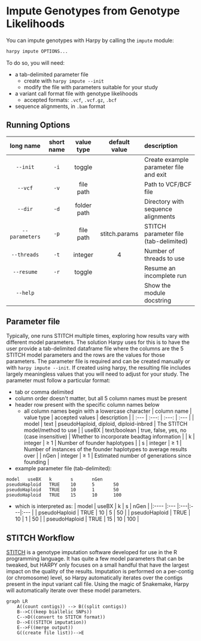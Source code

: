 # Impute Genotypes from Genotype Likelihoods
You can impute genotypes with Harpy by calling the `impute` module:
```bash
harpy impute OPTIONS...
```
To do so, you will need:
- a tab-delimited parameter file 
    - create with `harpy impute --init`
    - modify the file with parameters suitable for your study
- a variant call format file with genotype likelihoods
    - accepted formats: `.vcf`, `.vcf.gz`, `.bcf`
- sequence alignments, in `.bam` format

## Running Options
| long name | short name | value type | default value | description|
| :---: | :----: | :---: | :---: | :--- |                  
| `--init`  |  `-i` | toggle | | Create example parameter file and exit |                                            
| `--vcf`   |   `-v` |   file path |  |  Path to VCF/BCF file |
| `--dir`    |  `-d` | folder path     |  | Directory with sequence alignments  |              
| `--parameters` |  `-p` | file path    | stitch.params |  STITCH parameter file (tab-delimited)  |             
| `--threads` | `-t` | integer  | 4 | Number of threads to use      |
| `--resume` |  `-r` |  toggle  | |      Resume an incomplete run      |
| `--help`  |         |      |    | Show the module docstring        |


## Parameter file
Typically, one runs STITCH multiple times, exploring how results vary with
different model parameters. The solution Harpy uses for this is to have the user
provide a tab-delimited dataframe file where the columns are the 5 STITCH model 
parameters and the rows are the values for those parameters. The parameter file 
is required and can be created manually or with `harpy impute --init`.
If created using harpy, the resulting file includes largely meaningless values 
that you will need to adjust for your study. The parameter must follow a particular format:
- tab or comma delimited
- column order doesn't matter, but all 5 column names must be present
- header row present with the specific column names below
    - all column names begin with a lowercase character
| column name | value type | accepted values | description |
| :--- | :---: | :---: | :--- |
| model | text | pseudoHaploid, diploid, diploid-inbred | The STITCH model/method to use |
| useBX | text/boolean | true, false, yes, no (case insensitive) | Whether to incorporate beadtag information |
| k | integer | ≥ 1 | Number of founder haplotypes |
| s | integer | ≥ 1 | Number of instances of the founder haplotypes to average results over |
| nGen | integer | ≥ 1 | Estimated number of generations since founding |
- example parameter file (tab-delimited):
```
model   useBX   k       s       nGen
pseudoHaploid   TRUE    10      5       50
pseudoHaploid   TRUE    10      1       50
pseudoHaploid   TRUE    15      10      100
```
- which is interpreted as:
| model         | useBX | k  | s  | nGen |
|:----          |:---   |:---|:---|:---  |
| pseudoHaploid | TRUE  | 10 | 5  | 50   |
| pseudoHaploid | TRUE  | 10 | 1  | 50   |
| pseudoHaploid | TRUE  | 15 | 10 | 100  |

## STITCH Workflow
[STITCH](https://github.com/rwdavies/STITCH) is a genotype imputation software developed for use in
the R programming language. It has quite a few model parameters that can be tweaked, but HARPY only
focuses on a small handful that have the largest impact on the quality of the results. Imputation is
performed on a per-contig (or chromosome) level, so Harpy automatically iterates over the contigs
present in the input variant call file. Using the magic of Snakemake, Harpy will automatically
iterate over these model parameters.

```mermaid
graph LR
    A((count contigs)) --> B((split contigs))
    B-->C((keep biallelic SNPs))
    C-->D((convert to STITCH format))
    D-->E((STITCH imputation))
    E-->F((merge output))
    G((create file list))-->E
```